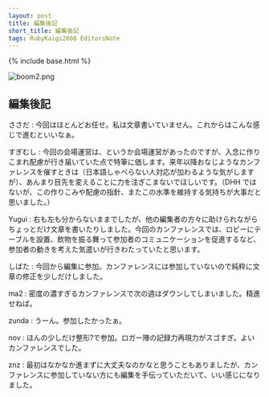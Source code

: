```yaml
---
layout: post
title: 編集後記
short_title: 編集後記
tags: RubyKaigi2006 EditorsNote
---
```

{% include base.html %}

![boom2.png]({{base}}{{site.baseurl}}/images/RubyKaigi2006/boom2.png)

## 編集後記

ささだ
:  今回はほとんどお任せ。私は文章書いていません。これからはこんな感じで進むといいなぁ。

すぎむし
:  今回の会場運営は、というか会場運営があったのですが、入念に作りこまれ配慮が行き届いていた点で特筆に価します。来年以降おなじようなカンファレンスを催すときは（日本語しゃべらない人対応が加わるような気がしますが）、あんまり目先を変えることに力を注ぎこまないでほしいです。（DHH ではないが、この作りこみや配慮の指針、またこの水準を維持する気持ちが大事だと思いました。）

Yugui
:  右も左も分からないままでしたが、他の編集者の方々に助けられながらちょっとだけ文章を書いたりしました。今回のカンファレンスでは、ロビーにテーブルを設置、飲物を振る舞って参加者のコミュニケーションを促進するなど、参加者の動きを考えた気遣いが行きわたっていたと思います。

しばた
:  今回から編集に参加。カンファレンスには参加していないので純粋に文章の修正を少しだけしました。

ma2
:  密度の濃すぎるカンファレンスで次の週はダウンしてしまいました。精進せねば。

zunda
:  うーん。参加したかったぁ。

nov
:  ほんの少しだけ整形?で参加。ロガー陣の記録力再現力がスゴすぎ。よいカンファレンスでした。

znz
:  最初はなかなか進まずに大丈夫なのかなと思うこともありましたが、カンファレンスに参加していない方にも編集を手伝っていただいて、いい感じになりました。

